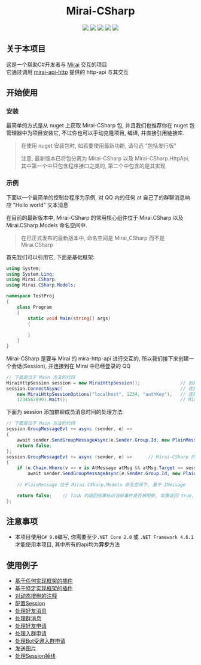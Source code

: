 <div align="center">
    <h1>Mirai-CSharp</h1>
</div>
<div align="center">
    <a href="https://www.nuget.org/packages/Mirai-CSharp">
        <img src="https://img.shields.io/nuget/v/Mirai-CSharp"/	></a>
    <a href="https://www.nuget.org/packages/Mirai-CSharp">
    	<img src="https://img.shields.io/nuget/vpre/Mirai-CSharp"></a>
    <a href="https://www.nuget.org/packages/Mirai-CSharp">
	    <img src="https://img.shields.io/nuget/dt/Mirai-CSharp"></a>
    <img src="https://img.shields.io/github/last-commit/Executor-Cheng/Mirai-CSharp">
    <img src="https://img.shields.io/github/stars/Executor-Cheng/Mirai-CSharp">
</div>



## 关于本项目  
这是一个帮助C#开发者与 [Mirai](https://github.com/mamoe/mirai) 交互的项目  
它通过调用 [mirai-api-http](https://github.com/mamoe/mirai-api-http) 提供的 http-api 与其交互  

## 开始使用

### 安装
最简单的方式是从 nuget 上获取 Mirai-CSharp 包, 并且我们也推荐你在 nuget 包管理器中为项目安装它, 不过你也可以手动克隆项目, 编译, 并直接引用链接库.

> 在使用 nuget 安装包时, 如若要使用最新功能, 请勾选 "包括发行版"
>
> 注意, 最新版本已将包分离为 Mirai-CSharp 以及 Mirai-CSharp.HttpApi, 其中第一个中只包含程序接口之类的, 第二个中包含的是其实现

### 示例

下面以一个最简单的控制台程序为示例, 对 QQ 内的任何 at 自己了的群聊消息响应 "Hello world" 文本消息

在目前的最新版本中, Mirai-CSharp 的常用核心组件位于 Mirai.CSharp 以及 Mirai.CSharp.Models 命名空间中.

> 在已正式发布的最新版本中, 命名空间是 Mirai_CSharp 而不是 Mirai.CSharp

首先我们可以引用它, 下面是基础框架:

```csharp
using System;
using System.Linq;
using Mirai.CSharp;
using Mirai.CSharp.Models;

namespace TestProj
{
    class Program
    {
        static void Main(string[] args)
        {
            
        }
    }
}
```

Mirai-CSharp 是要与 Mirai 的 mira-http-api 进行交互的, 所以我们接下来创建一个会话(Session), 并连接到在 Mirai 中已经登录的 QQ

```csharp
// 下面是位于 Main 方法的代码
MiraiHttpSession session = new MiraiHttpSession();               // 创建会话
session.ConnectAsync(                                            // 连接并等待
    new MiraiHttpSessionOptions("localhost", 1234, "authKey"),   // 连接选项, 地址, 端口, 以及验证密钥, 这些均位于 mirai-http-api 配置文件中
    1234567890).Wait();                                          // Mirai 中已经登录的 QQ 机器人的 QQ 号码	
```

下面为 session 添加群聊成员消息时间的处理方法:

```csharp
// 下面是位于 Main 方法的代码
session.GroupMessageEvt += async (sender, e) =>      
{
    await sender.SendGroupMessageAsync(e.Sender.Group.Id, new PlainMessage("Hello world"));   // 在消息发送者所在的群聊内发送 Hello world
    return false;
};
session.GroupMessageEvt += async (sender, e) =>      // Mirai-CSharp 的事件处理应该是纯异步的, 我们应该使用异步方法(返回Task<bool>)
{
    if (e.Chain.Where(v => v is AtMessage atMsg && atMsg.Target == session.QQNumber).Any())       // 判断是否 at 自己
        await sender.SendGroupMessageAsync(e.Sender.Group.Id, new PlainMessage("Hello world"));   // 发送 "Hello world"
    
    // PlainMessage 位于 Mirai.CSharp.Models 命名空间下, 基于 IMessage 

    return false;    // Task 的返回结果标识当前事件是否被阻断, 如果返回 true, 那么后面的事件订阅者将不会收到事件 (这里返回false表示不阻断)
};
```





## 注意事项  
- 本项目使用`C# 9.0`编写, 你需要至少`.NET Core 2.0` 或 `.NET Framework 4.6.1`才能使用本项目, 其中所有的api均为**异步**方法  

## 使用例子
- [基于任何实现框架的插件](https://github.com/Executor-Cheng/Mirai-CSharp/blob/master/Mirai-CSharp.Example/MiraiPlugin.cs)
- [基于特定实现框架的插件](https://github.com/Executor-Cheng/Mirai-CSharp/blob/master/Mirai-CSharp.Example/HttpApiPlugin.cs)
- [对动态增删的注释](https://github.com/Executor-Cheng/Mirai-CSharp/blob/master/Mirai-CSharp.Example/DynamicPlugin.cs)
- [配置Session](https://github.com/Executor-Cheng/Mirai-CSharp/tree/master/Mirai-CSharp.Example/Program.cs)  
- [处理好友消息](https://github.com/Executor-Cheng/Mirai-CSharp/blob/master/Mirai-CSharp.Example/ExamplePlugin.FriendMessage.cs) 
- [处理群消息](https://github.com/Executor-Cheng/Mirai-CSharp/blob/master/Mirai-CSharp.Example/ExamplePlugin.GroupMessage.cs)  
- [处理好友申请](https://github.com/Executor-Cheng/Mirai-CSharp/blob/master/Mirai-CSharp.Example/ExamplePlugin.NewFriendApply.cs)  
- [处理入群申请](https://github.com/Executor-Cheng/Mirai-CSharp/blob/master/Mirai-CSharp.Example/ExamplePlugin.GroupApply.cs)  
- [处理Bot受邀入群申请](https://github.com/Executor-Cheng/Mirai-CSharp/blob/master/Mirai-CSharp.Example/ExamplePlugin.BotInvitedJoinGroup.cs)  
- [发送图片](https://github.com/Executor-Cheng/Mirai-CSharp/blob/master/Mirai-CSharp.Example/ExamplePlugin.SendPicture.cs)  
- [处理Session掉线](https://github.com/Executor-Cheng/Mirai-CSharp/blob/master/Mirai-CSharp.Example/ExamplePlugin.Disconnected.cs)  
